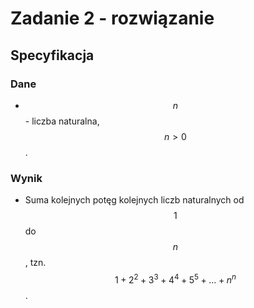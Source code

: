 # Zadanie 2 - rozwiązanie

## Specyfikacja

### Dane

* $$n$$ - liczba naturalna, $$n>0$$.

### Wynik

* Suma kolejnych potęg kolejnych liczb naturalnych od $$1$$ do $$n$$, tzn. $$1+2^2+3^3+4^4+5^5+...+n^n$$.
